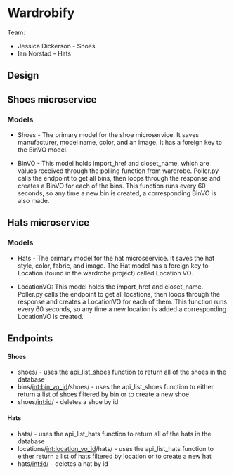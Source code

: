# Wardrobify

Team:
* Jessica Dickerson - Shoes
* Ian Norstad - Hats

## Design

## Shoes microservice

### Models
* Shoes - The primary model for the shoe microservice. It saves manufacturer, model name, color, and an image. It has a foreign key to the BinVO model.

* BinVO - This model holds import_href and closet_name, which are values received through the polling function from wardrobe. Poller.py calls the endpoint to get all bins, then loops through the response and creates a BinVO for each of the bins. This function runs every 60 seconds, so any time a new bin is created, a corresponding BinVO is also made.

## Hats microservice

### Models
* Hats - The primary model for the hat microseervice. It saves the hat style, color, fabric, and image. The Hat model has a foreign key to Location (found in the wardrobe project) called Location VO.

* LocationVO: This model holds the import_href and closet_name. Poller.py calls the endpoint to get all locations, then loops through the response and creates a LocationVO for each of them. This function runs every 60 seconds, so any time a new location is added a corresponding LocationVO is created.

## Endpoints

#### Shoes
* shoes/ - uses the api_list_shoes function to return all of the shoes in the database
* bins/<int:bin_vo_id>/shoes/ - uses the api_list_shoes function to either return a list of shoes filtered by bin or to create a new shoe
* shoes/<int:id>/ - deletes a shoe by id

#### Hats
* hats/ - uses the api_list_hats function to return all of the hats in the database
* locations/<int:location_vo_id>/hats/ - uses the api_list_hats function to either return a list of hats filtered by location or to create a new hat
* hats/<int:id>/ - deletes a hat by id

